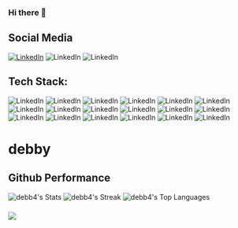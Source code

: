 ### Hi there 👋


## Social Media
  [![LinkedIn](https://img.shields.io/badge/LinkedIn-0077B5?style=for-the-badge&logo=linkedin&logoColor=white)]( https://www.linkedin.com/in/debby-azzahra-2a254124a/)
  ![LinkedIn](https://img.shields.io/badge/Instagram-E4405F?style=for-the-badge&logo=instagram&logoColor=white)
  ![LinkedIn](https://img.shields.io/badge/X-000000?style=for-the-badge&logo=x&logoColor=white)
  
## Tech Stack:
  ![LinkedIn](https://img.shields.io/badge/Dart-0175C2?style=for-the-badge&logo=dart&logoColor=white)
  ![LinkedIn](https://img.shields.io/badge/JavaScript-323330?style=for-the-badge&logo=javascript&logoColor=F7DF1E)
  ![LinkedIn](https://img.shields.io/badge/HTML5-E34F26?style=for-the-badge&logo=html5&logoColor=white)
  ![LinkedIn](https://img.shields.io/badge/PHP-777BB4?style=for-the-badge&logo=php&logoColor=white)
  ![LinkedIn](https://img.shields.io/badge/Flutter-02569B?style=for-the-badge&logo=flutter&logoColor=white)
  ![LinkedIn](https://img.shields.io/badge/React_Native-20232A?style=for-the-badge&logo=react&logoColor=61DAFB)
  ![LinkedIn](https://img.shields.io/badge/Trello-0052CC?style=for-the-badge&logo=trello&logoColor=white)
  ![LinkedIn](https://img.shields.io/badge/Notion-000000?style=for-the-badge&logo=notion&logoColor=white)
  ![LinkedIn](https://img.shields.io/badge/Bootstrap-563D7C?style=for-the-badge&logo=bootstrap&logoColor=white)
  ![LinkedIn](https://img.shields.io/badge/Apache-D22128?style=for-the-badge&logo=Apache&logoColor=white)
  ![LinkedIn](https://img.shields.io/badge/MySQL-005C84?style=for-the-badge&logo=mysql&logoColor=white)
  ![LinkedIn](https://img.shields.io/badge/Figma-F24E1E?style=for-the-badge&logo=figma&logoColor=white)
  ![LinkedIn](https://img.shields.io/badge/Node%20js-339933?style=for-the-badge&logo=nodedotjs&logoColor=white)
  ![LinkedIn](https://img.shields.io/badge/npm-CB3837?style=for-the-badge&logo=npm&logoColor=white)
  ![LinkedIn](https://img.shields.io/badge/Postman-FF6C37?style=for-the-badge&logo=Postman&logoColor=white)
  ![LinkedIn](https://img.shields.io/badge/Tailwind_CSS-38B2AC?style=for-the-badge&logo=tailwind-css&logoColor=white)
  ![LinkedIn](https://img.shields.io/badge/Xampp-F37623?style=for-the-badge&logo=xampp&logoColor=white)
  ![LinkedIn](https://img.shields.io/badge/VSCode-0078D4?style=for-the-badge&logo=visual%20studio%20code&logoColor=white)


# debby
 ## Github Performance
![debb4's Stats](https://github-readme-stats.vercel.app/api?username=debb4&theme=nightowl&show_icons=true&hide_border=false&count_private=true)
![debb4's Streak](https://github-readme-streak-stats.herokuapp.com/?user=debb4&theme=nightowl&hide_border=false)
![debb4's Top Languages](https://github-readme-stats.vercel.app/api/top-langs/?username=debb4&theme=nightowl&show_icons=true&hide_border=false&layout=compact)

###
<a href="https://visitcount.itsvg.in">
  <img src="https://visitcount.itsvg.in/api?id=debb4&label=Profile%20Views&color=10&icon=0&pretty=false" />
</a>


